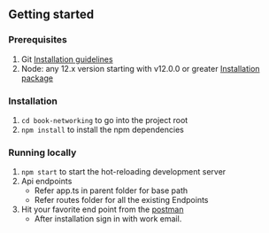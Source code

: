 
## Getting started

### Prerequisites

1. Git [Installation guidelines](https://support.atlassian.com/bitbucket-cloud/docs/install-and-set-up-git/)
2. Node: any 12.x version starting with v12.0.0 or greater [Installation package](https://nodejs.org/dist/v12.22.3/)

### Installation

1. `cd book-networking` to go into the project root
2.  `npm install` to install the npm dependencies

### Running locally

1. `npm start` to start the hot-reloading development server
2. Api endpoints
    - Refer app.ts in parent folder for base path
    - Refer routes folder for all the existing Endpoints
3. Hit your favorite end point from the [postman](https://www.postman.com/downloads/)
    - After installation sign in with work email.


